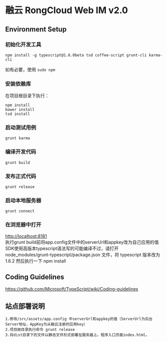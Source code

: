 # 融云 RongCloud Web IM v2.0

## Environment Setup

### 初始化开发工具

```
npm install -g typescript@1.6.0beta tsd coffee-script grunt-cli karma-cli
```

如有必要，使用 `sudo npm`

### 安装依赖库

在项目根目录下执行：

```
npm install
bower install
tsd install
```

### 启动测试用例

```
grunt karma
```

### 编译开发代码

```
grunt build
```

### 发布正式代码

```
grunt release
```

### 启动本地服务器

```
grunt connect
```

### 在浏览器中打开

[http://localhost:8181](http://localhost:8181)  
执行grunt build前将app.config文件中的serverUrl和appkey改为自己应用的值
SDK使用高版本typescript语法写的可能编译不过，请打开 node_modules/grunt-typescript/package.json 文件，将 typescript 版本改为1.6.2 然后执行一下 npm install

## Coding Guidelines

https://github.com/Microsoft/TypeScript/wiki/Coding-guidelines


## 站点部署说明

```
1.修改/src/assets/app.config 中serverUrl和appkey的值（ServerUrl为后台Server地址，AppKey为从融云注册的应用key）
2.项目根目录执行命令 grunt release
3.将dist目录下的文件以静态文件形式部署在服务器上。程序入口页面index.html。
```

